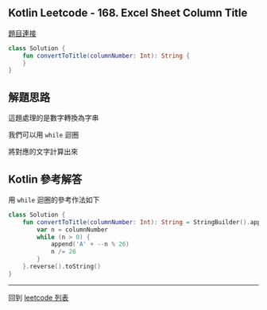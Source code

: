 ## Kotlin Leetcode - 168. Excel Sheet Column Title

[題目連接](https://leetcode.com/problems/excel-sheet-column-title/)

```kotlin
class Solution {  
    fun convertToTitle(columnNumber: Int): String {  
    }  
}
```

## 解題思路

這題處理的是數字轉換為字串

我們可以用 `while` 迴圈

將對應的文字計算出來

## Kotlin 參考解答

用 `while` 迴圈的參考作法如下

```kotlin
class Solution {
    fun convertToTitle(columnNumber: Int): String = StringBuilder().apply {
        var n = columnNumber
        while (n > 0) {
            append('A' + --n % 26)
            n /= 26
        }
    }.reverse().toString()
}
```


------

回到 [leetcode 列表](index.md)
